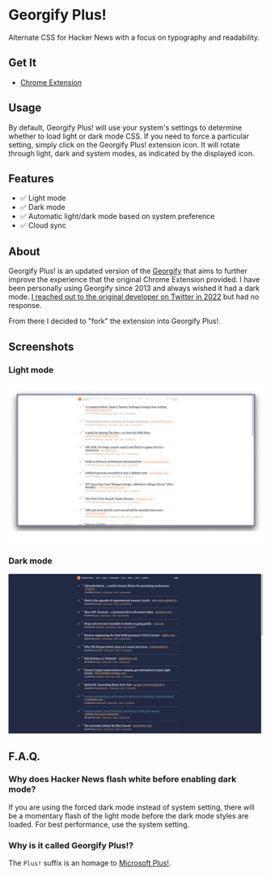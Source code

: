 # Georgify Plus! 

Alternate CSS for Hacker News with a focus on typography and readability. 

## Get It

- [Chrome Extension](https://chrome.google.com/webstore/detail/georgify-plus/epgjbcjoloccejgkhkcemagbmmdhlidg)

## Usage

By default, Georgify Plus! will use your system's settings to determine whether to load light or dark mode CSS.
If you need to force a particular setting, simply click on the Georgify Plus! extension icon. 
It will rotate through light, dark and system modes, as indicated by the displayed icon.

## Features

- ✅ Light mode
- ✅ Dark mode
- ✅ Automatic light/dark mode based on system preference
- ✅ Cloud sync

## About 

Georgify Plus! is an updated version of the [Georgify](https://chrome.google.com/webstore/detail/georgify/ofjfdfaleomlfanfehgblppafkijjhmi) 
that aims to further improve the experience that the original Chrome Extension provided. I have been personally using Georgify since 2013 and
always wished it had a dark mode. [I reached out to the original developer on Twitter in 2022](https://twitter.com/deevus/status/1507628904512917504?s=20)
but had no response. 

From there I decided to "fork" the extension into Georgify Plus!.

## Screenshots

### Light mode
![Light Mode](store/screenshot_1.png)

### Dark mode
![Dark Mode](store/screenshot_2.png)

## F.A.Q.

### Why does Hacker News flash white before enabling dark mode?

If you are using the forced dark mode instead of system setting, there will be a momentary flash of the light mode before the dark mode styles are loaded. 
For best performance, use the system setting. 

### Why is it called Georgify Plus!?

The `Plus!` suffix is an homage to [Microsoft Plus!](https://en.wikipedia.org/wiki/Microsoft_Plus!). 
